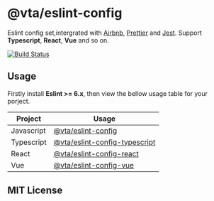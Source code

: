 # @vta/eslint-config

Eslint config set,intergrated with [Airbnb](https://github.com/airbnb/javascript), [Prettier](https://prettier.io/) and [Jest](https://jestjs.io/). Support **Typescript**, **React**, **Vue** and so on.

[![Build Status](https://travis-ci.com/vta-js/eslint-config.svg?branch=master)](https://travis-ci.com/vta-js/tsc)

## Usage

Firstly install **Eslint >= 6.x**, then view the bellow usage table for your porject.

| Project    | Usage                                                                          |
| ---------- | ------------------------------------------------------------------------------ |
| Javascript | [@vta/eslint-config](./packages/eslint-config/README.md)                       |
| Typescript | [@vta/eslint-config-typescript](./packages/eslint-config-typescript/README.md) |
| React      | [@vta/eslint-config-react](./packages/eslint-config-react/README.md)           |
| Vue        | [@vta/eslint-config-vue](./packages/eslint-config-vue/README.md)               |

## MIT License
